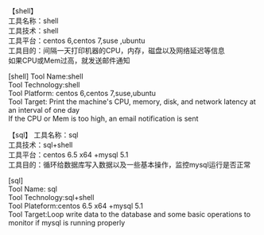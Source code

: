 【shell】  
工具名称：shell  
工具技术：shell  
工具平台：centos 6,centos 7,suse ,ubuntu  
工具目的：间隔一天打印机器的CPU，内存，磁盘以及网络延迟等信息  
         如果CPU或Mem过高，就发送邮件通知  

[shell]
Tool Name:shell  
Tool Technology:shell    
Tool Platform: centos 6,centos 7,suse,ubuntu  
Tool Target: Print the machine's CPU, memory, disk, and network latency at an interval of one day  
             If the CPU or Mem is too high, an email notification is sent  


【sql】
工具名称：sql  
工具技术：sql+shell  
工具平台：centos 6.5 x64 +mysql 5.1  
工具目的：循环给数据库写入数据以及一些基本操作，监控mysql运行是否正常

[sql]  
Tool Name: sql  
Tool Technology:sql+shell  
Tool Plateform:centos 6.5 x64 +mysql 5.1  
Tool Target:Loop write data to the database and some basic operations to monitor if mysql is running properly
